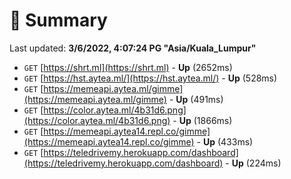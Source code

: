 # 📖 Summary
Last updated: **3/6/2022, 4:07:24 PG "Asia/Kuala_Lumpur"**

- `GET` [https://shrt.ml](https://shrt.ml) - **Up** (2652ms)
- `GET` [https://hst.aytea.ml/](https://hst.aytea.ml/) - **Up** (528ms)
- `GET` [https://memeapi.aytea.ml/gimme](https://memeapi.aytea.ml/gimme) - **Up** (491ms)
- `GET` [https://color.aytea.ml/4b31d6.png](https://color.aytea.ml/4b31d6.png) - **Up** (1866ms)
- `GET` [https://memeapi.aytea14.repl.co/gimme](https://memeapi.aytea14.repl.co/gimme) - **Up** (433ms)
- `GET` [https://teledrivemy.herokuapp.com/dashboard](https://teledrivemy.herokuapp.com/dashboard) - **Up** (224ms)
